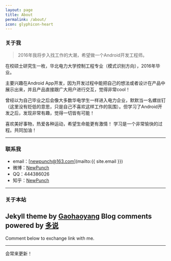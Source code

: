 ```yaml
---
layout: page
title: About
permalink: /about/
icon: glyphicon-heart
---
```


### 关于我

> 2016年我将步入找工作的大潮，希望做一个Android开发工程师。   

在校硕士研究生一枚，华北电力大学控制工程专业（模式识别方向），2016年毕业。   

主要兴趣在Android App开发，因为开发过程中能把自己的想法或者设计在产品中展示出来，并且产品直接跟广大用户进行交互，觉得非常cool！

曾经以为自己毕业之后会像大多数华电学生一样进入电力企业，默默当一名螺丝钉（这里没有贬低的意思，只是自己不喜欢这样工作的氛围）。但学习了Android开发之后，发现非常有趣，觉得一切皆有可能！

喜欢美好事物，热爱各种运动，希望生命能更有激情！
学习是一个非常愉快的过程。共同加油！   

---

### 联系我

* email：[newpunch@163.com](mailto:{{ site.email }})
* 微博：[NewPunch](http://weibo.com/p/1005055605442603/home?from=page_100505&mod=TAB#place)
* QQ：444386026
* 知乎：[NewPunch](http://www.zhihu.com/people/punch-new)

---

### 关于本站   
Jekyll theme by [Gaohaoyang](https://github.com/Gaohaoyang/gaohaoyang.github.io)
Blog comments powered by [多说](http://duoshuo.com/)
---

Comment below to exchange link with me.  

---

会常来更新！